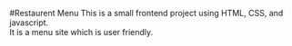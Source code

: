 #Restaurent Menu
This is a small frontend project using HTML, CSS, and javascript.<br />
It is a menu site which is user friendly.
